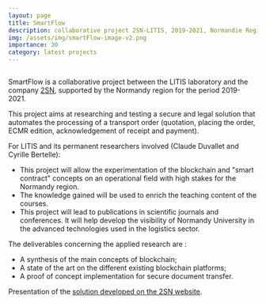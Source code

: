```yaml
---
layout: page
title: SmartFlow
description: collaborative project 2SN-LITIS, 2019-2021, Normandie Region 
img: /assets/img/smartFlow-image-v2.png
importance: 30
category: latest projects
---
```

<div class="row">
    <div class="col-sm mt-3 mt-md-0">
        <img class="img-fluid rounded z-depth-1" src="{{ '/assets/img/smartFlow-image-v2.png' | relative_url }}" alt="" title=""
        />
    </div>
</div>


SmartFlow is a collaborative project between the LITIS laboratory and the company [2SN](https://2sn.fr/), supported by the Normandy region for the period 2019-2021.

This project aims at researching and testing a secure and legal solution that automates the processing of a transport order (quotation, placing the order, ECMR edition, acknowledgement of receipt and payment).

For LITIS and its permanent researchers involved (Claude Duvallet and Cyrille Bertelle):
* This project will allow the experimentation of the blockchain and "smart contract" concepts on an operational field with high stakes for the Normandy region.
* The knowledge gained will be used to enrich the teaching content of the courses.
* This project will lead to publications in scientific journals and conferences. It will help develop the visibility of Normandy University in the advanced technologies used in the logistics sector.

The deliverables concerning the applied research are :
* A synthesis of the main concepts of blockchain;
* A state of the art on the different existing blockchain platforms;
* A proof of concept implementation for secure document transfer.

Presentation of the [solution developed on the 2SN website](https://2sn.fr/factures-et-documents-dematerialises/).

